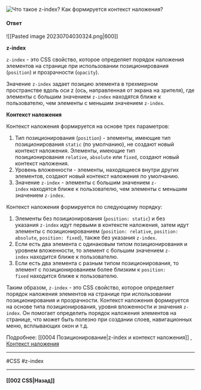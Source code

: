 ![Что такое `z-index`? Как формируется контекст наложения?](https://youtu.be/GZUy2i6QN7o?t=102)

#### Ответ

![[Pasted image 20230704030324.png|600]]

**z-index**

`z-index` - это CSS свойство, которое определяет порядок наложения элементов на странице при использовании позиционирования (`position`) и прозрачности (`opacity`). 

Значение `z-index` задает позицию элемента в трехмерном пространстве вдоль оси z (ось, направленная от экрана на зрителя), где элементы с большим значением `z-index` находятся ближе к пользователю, чем элементы с меньшим значением `z-index`.

**Контекст наложения**

Контекст наложения формируется на основе трех параметров:
1. Тип позиционирования (`position`) - элементы, имеющие тип позиционирования `static` (по умолчанию), не создают новый контекст наложения. Элементы, имеющие тип позиционирования `relative`, `absolute` или `fixed`, создают новый контекст наложения.
2. Уровень вложенности - элементы, находящиеся внутри других элементов, создают новый контекст наложения по умолчанию.
3. Значение `z-index` - элементы с большим значением `z-index` находятся ближе к пользователю, чем элементы с меньшим значением `z-index`.

Контекст наложения формируется по следующему порядку:
1. Элементы без позиционирования (`position: static`) и без указания `z-index` идут первыми в контексте наложения, затем идут элементы с позиционированием (`position: relative`, `position: absolute`, `position: fixed`), также без указания `z-index`.
2. Если есть два элемента с одинаковым типом позиционирования и уровнем вложенности, то элемент с большим значением `z-index` находится ближе к пользователю.
3. Если есть два элемента с разным типом позиционирования, то элемент с позиционированием более близким к `position: fixed` находится ближе к пользователю.

Таким образом, `z-index` - это CSS свойство, которое определяет порядок наложения элементов на странице при использовании позиционирования и прозрачности. Контекст наложения формируется на основе типа позиционирования, уровня вложенности и значения `z-index`. Он помогает определить порядок наложения элементов на странице, что может быть полезно при создании слоев, навигационных меню, всплывающих окон и т.д.

Подробнее: [[0004 Позиционирование|z-index и контекст наложения]] , [Контекст наложения](https://developer.mozilla.org/ru/docs/Web/CSS/CSS_positioned_layout/Understanding_z-index/Stacking_context)

___
#CSS #z-index 

___

#### [[002 CSS|Назад]]